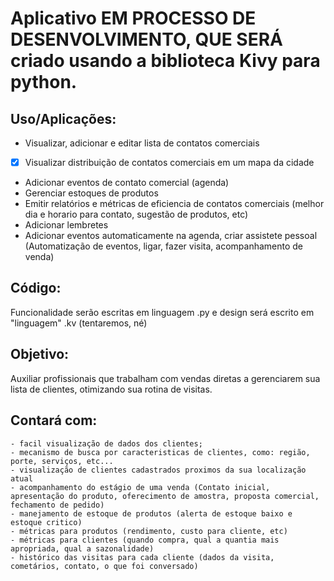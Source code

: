 # Aplicativo EM PROCESSO DE DESENVOLVIMENTO, QUE SERÁ criado usando a biblioteca Kivy para python.

## Uso/Aplicações:
- Visualizar, adicionar e editar lista de contatos comerciais
- [x] Visualizar distribuição de contatos comerciais em um mapa da cidade
- Adicionar eventos de contato comercial (agenda)
- Gerenciar estoques de produtos
- Emitir relatórios e métricas de eficiencia de contatos comerciais (melhor dia e horario para contato, sugestão de produtos, etc)
- Adicionar lembretes 
- Adicionar eventos automaticamente na agenda, criar assistete pessoal (Automatização de eventos, ligar, fazer visita, acompanhamento de venda)

## Código:
Funcionalidade serão escritas em linguagem .py e design será escrito em "linguagem" .kv (tentaremos, né)

## Objetivo:
Auxiliar profissionais que trabalham com vendas diretas a gerenciarem sua lista de clientes, otimizando sua rotina de visitas.

## Contará com: 
    - facil visualização de dados dos clientes;
    - mecanismo de busca por caracteristicas de clientes, como: região, porte, serviços, etc...
    - visualização de clientes cadastrados proximos da sua localização atual
    - acompanhamento do estágio de uma venda (Contato inicial, apresentação do produto, oferecimento de amostra, proposta comercial, fechamento de pedido)
    - manejamento de estoque de produtos (alerta de estoque baixo e estoque critico)
    - métricas para produtos (rendimento, custo para cliente, etc)
    - métricas para clientes (quando compra, qual a quantia mais apropriada, qual a sazonalidade)
    - histórico das visitas para cada cliente (dados da visita, cometários, contato, o que foi conversado)
